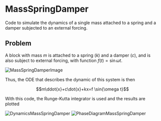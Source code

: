 # MassSpringDamper
Code to simulate the dynamics of a single mass attached to a spring and a damper subjected to an external forcing.

## Problem

A block with mass $m$ is attached to a spring ($k$) and a damper ($c$), and is also subject to external forcing, with function $f(t)=\sin{\omega t}$. 

![MassSpringDamperImage](https://github.com/user-attachments/assets/ce52353e-9520-4ec6-add0-d2e105a9f76a)

Thus, the ODE that describes the dynamic of this system is then 

$$m\ddot{x}+c\dot{x}+kx=f \sin{\omega t}$$

With this code, the Runge-Kutta integrator is used and the results are plotted

![DynamicsMassSpringDamper](https://github.com/user-attachments/assets/c770c119-5046-4147-8922-9162c921a231)
![PhaseDiagramMassSpringDamper](https://github.com/user-attachments/assets/9412d762-f5bd-4918-a472-10396c5aa56a)
